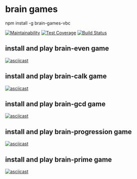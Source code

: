 # brain games

npm install -g brain-games-vbc

[![Maintainability](https://api.codeclimate.com/v1/badges/f6c4f1a09e4b6e651a27/maintainability)](https://codeclimate.com/github/verybeautifulcat/brain-games/maintainability)
[![Test Coverage](https://api.codeclimate.com/v1/badges/f6c4f1a09e4b6e651a27/test_coverage)](https://codeclimate.com/github/verybeautifulcat/brain-games/test_coverage)
[![Build Status](https://travis-ci.com/verybeautifulcat/backend-project-lvl1.svg?branch=master)](https://travis-ci.com/verybeautifulcat/backend-project-lvl1)



## install and play brain-even game

[![asciicast](https://asciinema.org/a/Uhl7JPREOVNt8jlAUG5JyRiEL.svg)](https://asciinema.org/a/Uhl7JPREOVNt8jlAUG5JyRiEL)


## install and play brain-calk game

[![asciicast](https://asciinema.org/a/bbCGSIM7GIodHfs97wyTp2FzA.svg)](https://asciinema.org/a/bbCGSIM7GIodHfs97wyTp2FzA)


## install and play brain-gcd game

[![asciicast](https://asciinema.org/a/OnjlkuDlWXscfBjF1pLjSMNhI.svg)](https://asciinema.org/a/OnjlkuDlWXscfBjF1pLjSMNhI)


## install and play brain-progression game

[![asciicast](https://asciinema.org/a/Y59zlXreEwnvRyENRjnG3MHTp.svg)](https://asciinema.org/a/Y59zlXreEwnvRyENRjnG3MHTp)


## install and play brain-prime game

[![asciicast](https://asciinema.org/a/8KfV6ysKn7Gar4OqRXkBr24Dg.svg)](https://asciinema.org/a/8KfV6ysKn7Gar4OqRXkBr24Dg)